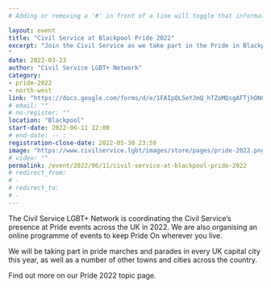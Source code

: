 ```yaml
---
# Adding or removing a '#' in front of a line will toggle that information off and on from being processed. 

layout: event
title: "Civil Service at Blackpool Pride 2022"
excerpt: "Join the Civil Service as we take part in the Pride in Blackpool.
"
date: 2022-03-23
author: "Civil Service LGBT+ Network"
category: 
- pride-2022
- north-west
link: "https://docs.google.com/forms/d/e/1FAIpQLSeYJmQ_hTZoMQsgAFTjhONCPNBYGJi0VUNCJYVt1r-NbWpw8Q/viewform?usp=sf_link"
# email: ""
# no-register: ""
location: "Blackpool"
start-date: 2022-06-11 12:00
# end-date: -- :
registration-close-date: 2022-05-30 23:59
image: "https://www.civilservice.lgbt/images/store/pages/pride-2022.png"
# video: ""
permalink: /event/2022/06/11/civil-service-at-blackpool-pride-2022
# redirect_from: 
# - 
# redirect_to: 
# - 
---
```


The Civil Service LGBT+ Network is coordinating the Civil Service’s presence at Pride events across the UK in 2022. We are also organising an online programme of events to keep Pride On wherever you live.

We will be taking part in pride marches and parades in every UK capital city this year, as well as a number of other towns and cities across the country.

Find out more on our Pride 2022 topic page.
